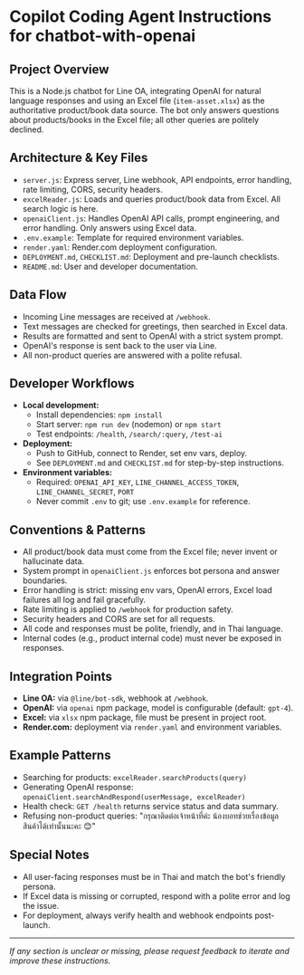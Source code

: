 # Copilot Coding Agent Instructions for chatbot-with-openai

## Project Overview
This is a Node.js chatbot for Line OA, integrating OpenAI for natural language responses and using an Excel file (`item-asset.xlsx`) as the authoritative product/book data source. The bot only answers questions about products/books in the Excel file; all other queries are politely declined.

## Architecture & Key Files
- `server.js`: Express server, Line webhook, API endpoints, error handling, rate limiting, CORS, security headers.
- `excelReader.js`: Loads and queries product/book data from Excel. All search logic is here.
- `openaiClient.js`: Handles OpenAI API calls, prompt engineering, and error handling. Only answers using Excel data.
- `.env.example`: Template for required environment variables.
- `render.yaml`: Render.com deployment configuration.
- `DEPLOYMENT.md`, `CHECKLIST.md`: Deployment and pre-launch checklists.
- `README.md`: User and developer documentation.

## Data Flow
- Incoming Line messages are received at `/webhook`.
- Text messages are checked for greetings, then searched in Excel data.
- Results are formatted and sent to OpenAI with a strict system prompt.
- OpenAI's response is sent back to the user via Line.
- All non-product queries are answered with a polite refusal.

## Developer Workflows
- **Local development:**
  - Install dependencies: `npm install`
  - Start server: `npm run dev` (nodemon) or `npm start`
  - Test endpoints: `/health`, `/search/:query`, `/test-ai`
- **Deployment:**
  - Push to GitHub, connect to Render, set env vars, deploy.
  - See `DEPLOYMENT.md` and `CHECKLIST.md` for step-by-step instructions.
- **Environment variables:**
  - Required: `OPENAI_API_KEY`, `LINE_CHANNEL_ACCESS_TOKEN`, `LINE_CHANNEL_SECRET`, `PORT`
  - Never commit `.env` to git; use `.env.example` for reference.

## Conventions & Patterns
- All product/book data must come from the Excel file; never invent or hallucinate data.
- System prompt in `openaiClient.js` enforces bot persona and answer boundaries.
- Error handling is strict: missing env vars, OpenAI errors, Excel load failures all log and fail gracefully.
- Rate limiting is applied to `/webhook` for production safety.
- Security headers and CORS are set for all requests.
- All code and responses must be polite, friendly, and in Thai language.
- Internal codes (e.g., product internal code) must never be exposed in responses.

## Integration Points
- **Line OA:** via `@line/bot-sdk`, webhook at `/webhook`.
- **OpenAI:** via `openai` npm package, model is configurable (default: `gpt-4`).
- **Excel:** via `xlsx` npm package, file must be present in project root.
- **Render.com:** deployment via `render.yaml` and environment variables.

## Example Patterns
- Searching for products: `excelReader.searchProducts(query)`
- Generating OpenAI response: `openaiClient.searchAndRespond(userMessage, excelReader)`
- Health check: `GET /health` returns service status and data summary.
- Refusing non-product queries: "กรุณาติดต่อเจ้าหน้าที่ค่ะ น้องบอทช่วยเรื่องข้อมูลสินค้าได้เท่านั้นนะคะ 😊"

## Special Notes
- All user-facing responses must be in Thai and match the bot's friendly persona.
- If Excel data is missing or corrupted, respond with a polite error and log the issue.
- For deployment, always verify health and webhook endpoints post-launch.

---

_If any section is unclear or missing, please request feedback to iterate and improve these instructions._

